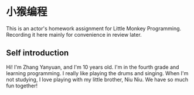 # 小猴编程
This is an actor's homework assignment for Little Monkey Programming. Recording it here mainly for convenience in review later.

## Self introduction
Hi! I'm Zhang Yanyuan, and I'm 10 years old. I'm in the fourth grade and learning programming. I really like playing the drums and singing. When I'm not studying, I love playing with my little brother, Niu Niu. We have so much fun together!
